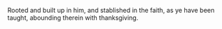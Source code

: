 Rooted and built up in him, and stablished in the faith, as ye have been taught, abounding therein with thanksgiving.
